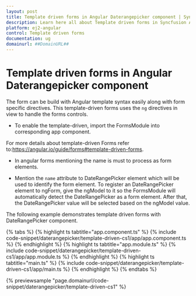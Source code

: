 ```yaml
---
layout: post
title: Template driven forms in Angular Daterangepicker component | Syncfusion
description: Learn here all about Template driven forms in Syncfusion Angular Daterangepicker component of Syncfusion Essential JS 2 and more.
platform: ej2-angular
control: Template driven forms 
documentation: ug
domainurl: ##DomainURL##
---
```


# Template driven forms in Angular Daterangepicker component

The form can be build with Angular template syntax easily along with form specific directives.
 This template-driven forms uses the `ng` directives in view to handle the forms controls.

* To enable the template-driven,  import the FormsModule into corresponding app component.

For more details about template-driven Forms refer to:<https://angular.io/guide/forms#template-driven-forms>.

* In angular forms mentioning the name is must to process as form elements.

* Mention the `name` attribute to DateRangePicker element which will be used to identify the
  form element. To register an DateRangePicker element to ngForm,  give the ngModel  to it
  so the FormsModule will  automatically detect the DateRangePicker as a form element.
  After that, the DateRangePicker value will be selected based on the ngModel value.

The following example  demonstrates template driven forms with DateRangePicker component.

{% tabs %}
{% highlight ts tabtitle="app.component.ts" %}
{% include code-snippet/daterangepicker/template-driven-cs1/app/app.component.ts %}
{% endhighlight %}
{% highlight ts tabtitle="app.module.ts" %}
{% include code-snippet/daterangepicker/template-driven-cs1/app/app.module.ts %}
{% endhighlight %}
{% highlight ts tabtitle="main.ts" %}
{% include code-snippet/daterangepicker/template-driven-cs1/app/main.ts %}
{% endhighlight %}
{% endtabs %}
  
{% previewsample "page.domainurl/code-snippet/daterangepicker/template-driven-cs1" %}